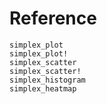 # Reference

```@docs
simplex_plot
simplex_plot!
simplex_scatter
simplex_scatter!
simplex_histogram
simplex_heatmap
```
